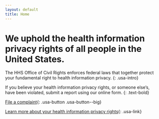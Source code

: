 ```yaml
---
layout: default
title: Home
---
```


# We uphold the health information privacy rights of all people in the United States.

The HHS Office of Civil Rights enforces federal laws that together protect your fundamental right to health information privacy.
{: .usa-intro}

If you believe your health information privacy rights, or someone else’s, have been violated, submit a report using our online form.
{: .text-bold}

[File a complaint](question-1.html){: .usa-button .usa-button--big}

[Learn more about your health information privacy rights](https://www.hhs.gov/hipaa/for-individuals/guidance-materials-for-consumers/index.html){: .usa-link}